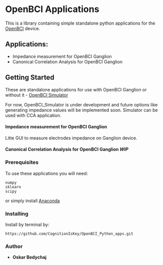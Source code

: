 # OpenBCI Applications

This is a library containing simple standalone python applications for the [OpenBCI](https://github.com/OpenBCI) device.

## Applications:

- Impedance measurement for OpenBCI Ganglion
- Canonical Correlation Analysis for OpenBCI Ganglion

## Getting Started

These are standalone applications for use with OpenBCI Ganglion or without it - [OpenBCI Simulator](https://github.com/CognitionIsKey/OpenBCI_Python_apps/tree/master/CCA_Live_OpenBCI_Ganglion/OpenBCI_Simulator)

For now, OpenBCI_Simulator is under development and future options like generating impedance values will be implemented soon. Simulator can be used with CCA application.

#### Impedance measurement for OpenBCI Ganglion

Litte GUI to measure electrodes impedance on Ganglion device.

#### Canonical Correlation Analysis for OpenBCI Ganglion *WIP*




### Prerequisites

To use these applications you will need:

```
numpy
sklearn
scipy
```

or simply install [Anaconda](anaconda.org/)

### Installing

Install by terminal by:

```
https://github.com/CognitionIsKey/OpenBCI_Python_apps.git
```

### Author

* **Oskar Bedychaj**
